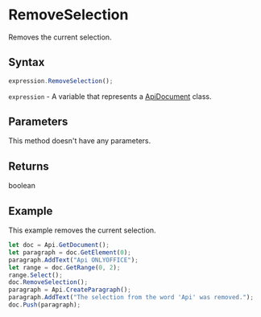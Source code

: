 # RemoveSelection

Removes the current selection.

## Syntax

```javascript
expression.RemoveSelection();
```

`expression` - A variable that represents a [ApiDocument](../ApiDocument.md) class.

## Parameters

This method doesn't have any parameters.

## Returns

boolean

## Example

This example removes the current selection.

```javascript editor-docx
let doc = Api.GetDocument();
let paragraph = doc.GetElement(0);
paragraph.AddText("Api ONLYOFFICE");
let range = doc.GetRange(0, 2);
range.Select();
doc.RemoveSelection();
paragraph = Api.CreateParagraph();
paragraph.AddText("The selection from the word 'Api' was removed.");
doc.Push(paragraph);
```
